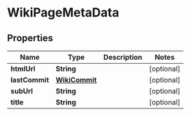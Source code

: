 # WikiPageMetaData

## Properties
Name | Type | Description | Notes
------------ | ------------- | ------------- | -------------
**htmlUrl** | **String** |  |  [optional]
**lastCommit** | [**WikiCommit**](WikiCommit.md) |  |  [optional]
**subUrl** | **String** |  |  [optional]
**title** | **String** |  |  [optional]
